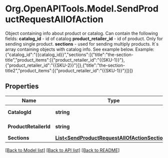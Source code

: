 # Org.OpenAPITools.Model.SendProductRequestAllOfAction
Object containing info about product or catalog. Can contain the following fields:  **catalog_id** - id of catalog  **product_retailer_id** - id of product. Only for sending single product.  **sections** - used for sending multiply products. It`s array containing objects with catalog info. See example below.  Example: {\"catalog_id\":\"{{catalog_id}}\",\"sections\":[{\"title\":\"the-section-title\",\"product_items\":[{\"product_retailer_id\":\"{{SKU-1}}\"},{\"product_retailer_id\":\"{{SKU-2}}\"}]},{\"title\":\"the-section-title2\",\"product_items\":[{\"product_retailer_id\":\"{{SKU-1}}\"}]}]}

## Properties

Name | Type | Description | Notes
------------ | ------------- | ------------- | -------------
**CatalogId** | **string** | id of the catalog | [optional] 
**ProductRetailerId** | **string** | id of the product | [optional] 
**Sections** | [**List&lt;SendProductRequestAllOfActionSections&gt;**](SendProductRequestAllOfActionSections.md) |  | [optional] 

[[Back to Model list]](../README.md#documentation-for-models) [[Back to API list]](../README.md#documentation-for-api-endpoints) [[Back to README]](../README.md)


